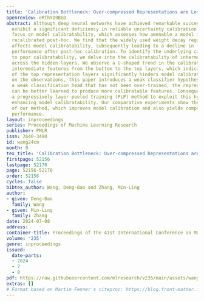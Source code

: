 ```yaml
---
title: 'Calibration Bottleneck: Over-compressed Representations are Less Calibratable'
openreview: eRThYD9BGD
abstract: Although deep neural networks have achieved remarkable success, they often
  exhibit a significant deficiency in reliable uncertainty calibration. This paper
  focus on model calibratability, which assesses how amenable a model is to be well
  recalibrated post-hoc. We find that the widely used weight decay regularizer detrimentally
  affects model calibratability, subsequently leading to a decline in final calibration
  performance after post-hoc calibration. To identify the underlying causes leading
  to poor calibratability, we delve into the calibratability of intermediate features
  across the hidden layers. We observe a U-shaped trend in the calibratability of
  intermediate features from the bottom to the top layers, which indicates that over-compression
  of the top representation layers significantly hinders model calibratability. Based
  on the observations, this paper introduces a weak classifier hypothesis, i.e., given
  a weak classification head that has not been over-trained, the representation module
  can be better learned to produce more calibratable features. Consequently, we propose
  a progressively layer-peeled training (PLP) method to exploit this hypothesis, thereby
  enhancing model calibratability. Our comparative experiments show the effectiveness
  of our method, which improves model calibration and also yields competitive predictive
  performance.
layout: inproceedings
series: Proceedings of Machine Learning Research
publisher: PMLR
issn: 2640-3498
id: wang24cm
month: 0
tex_title: 'Calibration Bottleneck: Over-compressed Representations are Less Calibratable'
firstpage: 52156
lastpage: 52170
page: 52156-52170
order: 52156
cycles: false
bibtex_author: Wang, Deng-Bao and Zhang, Min-Ling
author:
- given: Deng-Bao
  family: Wang
- given: Min-Ling
  family: Zhang
date: 2024-07-08
address:
container-title: Proceedings of the 41st International Conference on Machine Learning
volume: '235'
genre: inproceedings
issued:
  date-parts:
  - 2024
  - 7
  - 8
pdf: https://raw.githubusercontent.com/mlresearch/v235/main/assets/wang24cm/wang24cm.pdf
extras: []
# Format based on Martin Fenner's citeproc: https://blog.front-matter.io/posts/citeproc-yaml-for-bibliographies/
---
```

